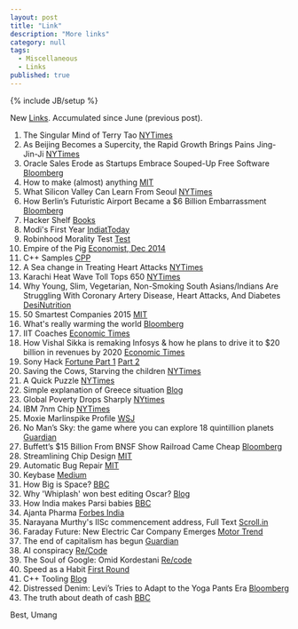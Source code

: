 ```yaml
---
layout: post
title: "Link"
description: "More links"
category: null
tags: 
  - Miscellaneous
  - Links
published: true
---
```


{% include JB/setup %}

<p>
New <a href="http://umangsaini.in/tags.html#Links-ref">Links</a>. Accumulated since June (previous post).
</p>

1. The Singular Mind of Terry Tao [NYTimes](http://www.nytimes.com/2015/07/26/magazine/the-singular-mind-of-terry-tao.html)
2. As Beijing Becomes a Supercity, the Rapid Growth Brings Pains Jing-Jin-Ji [NYTimes](http://www.nytimes.com/2015/07/20/world/asia/in-china-a-supercity-rises-around-beijing.html)
3. Oracle Sales Erode as Startups Embrace Souped-Up Free Software [Bloomberg](http://www.bloomberg.com/news/articles/2015-06-11/oracle-sales-eroded-as-startups-embrace-souped-up-free-software)
4. How to make (almost) anything [MIT](http://fab.cba.mit.edu/classes/MIT/863.09/)
5. What Silicon Valley Can Learn From Seoul [NYTimes](http://www.nytimes.com/2015/06/07/magazine/what-silicon-valley-can-learn-from-seoul.html)
6. How Berlin’s Futuristic Airport Became a $6 Billion Embarrassment [Bloomberg](http://www.bloomberg.com/news/features/2015-07-23/how-berlin-s-futuristic-airport-became-a-6-billion-embarrassment)
7. Hacker Shelf [Books](http://hackershelf.com/browse/?popular=1)
8. Modi's First Year [IndiatToday](http://indiatoday.intoday.in/story/modi-government-one-year-nda-bjp/1/439495.html)
9. Robinhood Morality Test [Test](http://www.talisman.org/quizzes/robin-hood-morality.shtml)
10. Empire of the Pig [Economist, Dec 2014](http://www.economist.com/news/christmas-specials/21636507-chinas-insatiable-appetite-pork-symbol-countrys-rise-it-also)
11. C++ Samples [CPP](http://www.cppsamples.com/)
12. A Sea change in Treating Heart Attacks [NYTimes](http://www.nytimes.com/2015/06/21/health/saving-heart-attack-victims-stat.html)
13. Karachi Heat Wave Toll Tops 650 [NYTimes](http://www.nytimes.com/2015/06/24/world/asia/pakistan-says-more-than-600-have-died-in-heat-wave.html)
14. Why Young, Slim, Vegetarian, Non-Smoking South Asians/Indians Are Struggling With Coronary Artery Disease, Heart Attacks, And Diabetes [DesiNutrition](http://desinutritionauthority.com/2015/06/why-young-slim-vegetarian-non-smoking-indians-are-struggling-with-cardiac-blockages-heart-attacks-and-diabetes/)
15. 50 Smartest Companies 2015 [MIT](http://www.technologyreview.com/lists/companies/2015/)
16. What's really warming the world [Bloomberg](http://www.bloomberg.com/graphics/2015-whats-warming-the-world/)
17. IIT Coaches [Economic Times](http://articles.economictimes.indiatimes.com/2015-06-25/news/63831639_1_coaching-institutes-faculty-member-kota)
18. How Vishal Sikka is remaking Infosys & how he plans to drive it to $20 billion in revenues by 2020 [Economic Times](http://articles.economictimes.indiatimes.com/2015-06-25/news/63831656_1_vishal-sikka-nr-narayana-murthy-infosys-agm)
19. Sony Hack [Fortune Part 1](http://fortune.com/sony-hack-part-1/) [Part 2](http://fortune.com/sony-hack-part-two/) 
20. Saving the Cows, Starving the children [NYTimes](http://www.nytimes.com/2015/06/28/opinion/sunday/saving-the-cows-starving-the-children.html)
21. A Quick Puzzle [NYTimes](http://www.nytimes.com/interactive/2015/07/03/upshot/a-quick-puzzle-to-test-your-problem-solving.html?abt=0002&abg=1)
22. Simple explanation of Greece situation [Blog](http://www.interfluidity.com/v2/5965.html)
23. Global Poverty Drops Sharply [NYtimes](http://www.nytimes.com/2015/07/07/world/asia/global-poverty-drops-sharply-with-china-making-big-strides-un-report-says.html)
24. IBM 7nm Chip [NYTimes](http://www.nytimes.com/2015/07/09/technology/ibm-announces-computer-chips-more-powerful-than-any-in-existence.html)
25. Moxie Marlinspike Profile [WSJ](http://www.wsj.com/articles/moxie-marlinspike-the-coder-who-encrypted-your-texts-1436486274)
26. No Man’s Sky: the game where you can explore 18 quintillion planets [Guardian](http://www.theguardian.com/technology/2015/jul/12/no-mans-sky-18-quintillion-planets-hello-games)
27. Buffett’s $15 Billion From BNSF Show Railroad Came Cheap [Bloomberg](http://www.bloomberg.com/news/articles/2014-11-10/buffetts-15-billion-from-bnsf-show-railroad-came-cheap)
28. Streamlining Chip Design [MIT](http://newsoffice.mit.edu/2011/streamlining-chip-design-1208)
29. Automatic Bug Repair [MIT](http://newsoffice.mit.edu/2015/automatic-code-bug-repair-0629)
30. Keybase [Medium](https://medium.com/@cdixon/keybase-bringing-public-key-cryptography-to-mainstream-users-16a9379dddda)
31. How Big is Space? [BBC](http://www.bbc.com/future/bespoke/20140304-how-big-is-space-interactive/index.html)
32. Why 'Whiplash' won best editing Oscar? [Blog](http://web.archive.org/web/20150520140301/http://williamdickersonfilmmaker.com/why-whiplash-won-an-oscar-for-best-editing/)
33. How India makes Parsi babies [BBC](http://www.bbc.com/news/magazine-33519145)
34. Ajanta Pharma [Forbes India](http://forbesindia.com/article/super-50-companies-2015/ajanta-pharma-the-small-big-dream/40691/1?utm=slidebox)
35. Narayana Murthy's IISc commencement address, Full Text [Scroll.in](http://scroll.in/article/741723/full-text-narayana-murthy-questions-the-contribution-of-iits-and-iisc-in-the-last-60-years)
36. Faraday Future: New Electric Car Company Emerges [Motor Trend](http://wot.motortrend.com/1507_new_california_based_electric_car_company_emerges_faraday_future.html)
37. The end of capitalism has begun [Guardian](http://www.theguardian.com/books/2015/jul/17/postcapitalism-end-of-capitalism-begun)
38. AI conspiracy [Re/Code](http://recode.net/2015/07/15/ai-conspiracy-the-scientists-behind-deep-learning/)
39. The Soul of Google: Omid Kordestani [Re/code](http://recode.net/2015/07/20/the-soul-of-google-omid-kordestani-chief-business-officer-returns/)
40. Speed as a Habit [First Round](http://firstround.com/review/speed-as-a-habit/)
41. C++ Tooling [Blog](http://nickdesaulniers.github.io/blog/2015/07/23/additional-c-slash-c-plus-plus-tooling/)
42. Distressed Denim: Levi’s Tries to Adapt to the Yoga Pants Era [Bloomberg](http://www.bloomberg.com/graphics/2015-levi-strauss-confronts-the-yoga-pant/?Src=longreads)
43. The truth about death of cash [BBC](http://www.bbc.com/future/story/20150724-the-truth-about-the-death-of-cash)



Best, Umang
